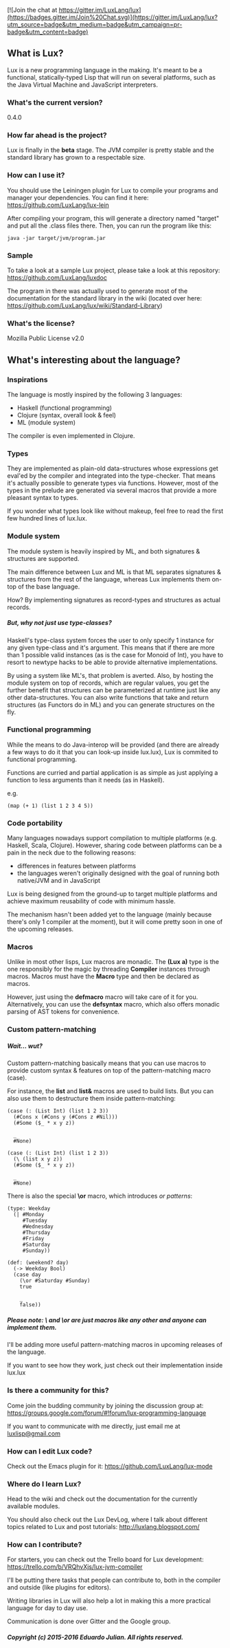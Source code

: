 [![Join the chat at https://gitter.im/LuxLang/lux](https://badges.gitter.im/Join%20Chat.svg)](https://gitter.im/LuxLang/lux?utm_source=badge&utm_medium=badge&utm_campaign=pr-badge&utm_content=badge)

## What is Lux?

Lux is a new programming language in the making.
It's meant to be a functional, statically-typed Lisp that will run on several platforms, such as the Java Virtual Machine and JavaScript interpreters.

### What's the current version?

0.4.0

### How far ahead is the project?

Lux is finally in the **beta** stage. The JVM compiler is pretty stable and the standard library has grown to a respectable size.

### How can I use it?

You should use the Leiningen plugin for Lux to compile your programs and manager your dependencies.
You can find it here: https://github.com/LuxLang/lux-lein

After compiling your program, this will generate a directory named "target" and put all the .class files there.
Then, you can run the program like this:

	java -jar target/jvm/program.jar

### Sample

To take a look at a sample Lux project, please take a look at this repository: https://github.com/LuxLang/luxdoc

The program in there was actually used to generate most of the documentation for the standard library in the wiki (located over here: https://github.com/LuxLang/lux/wiki/Standard-Library)

### What's the license?

Mozilla Public License v2.0

## What's interesting about the language?

### Inspirations

The language is mostly inspired by the following 3 languages:

* Haskell (functional programming)
* Clojure (syntax, overall look & feel)
* ML (module system)

The compiler is even implemented in Clojure.

### Types

They are implemented as plain-old data-structures whose expressions get eval'ed by the compiler and integrated into the type-checker.
That means it's actually possible to generate types via functions.
However, most of the types in the prelude are generated via several macros that provide a more pleasant syntax to types.

If you wonder what types look like without makeup, feel free to read the first few hundred lines of lux.lux.

### Module system

The module system is heavily inspired by ML, and both signatures & structures are supported.

The main difference between Lux and ML is that ML separates signatures & structures from the rest of the language, whereas Lux implements them on-top of the base language.

How?
By implementing signatures as record-types and structures as actual records.

##### But, why not just use type-classes?

Haskell's type-class system forces the user to only specify 1 instance for any given type-class and it's argument.
This means that if there are more than 1 possible valid instances (as is the case for Monoid of Int), you have to resort to newtype hacks to be able to provide alternative implementations.

By using a system like ML's, that problem is averted.
Also, by hosting the module system on top of records, which are regular values, you get the further benefit that structures can be parameterized at runtime just like any other data-structures.
You can also write functions that take and return structures (as Functors do in ML) and you can generate structures on the fly.

### Functional programming

While the means to do Java-interop will be provided (and there are already a few ways to do it that you can look-up inside lux.lux), Lux is commited to functional programming.

Functions are curried and partial application is as simple as just applying a function to less arguments than it needs (as in Haskell).

e.g.

	(map (+ 1) (list 1 2 3 4 5))

### Code portability

Many languages nowadays support compilation to multiple platforms (e.g. Haskell, Scala, Clojure).
However, sharing code between platforms can be a pain in the neck due to the following reasons:

* differences in features between platforms
* the languages weren't originally designed with the goal of running both native/JVM and in JavaScript

Lux is being designed from the ground-up to target multiple platforms and achieve maximum reusability of code with minimum hassle.

The mechanism hasn't been added yet to the language (mainly because there's only 1 compiler at the moment), but it will come pretty soon in one of the upcoming releases.

### Macros

Unlike in most other lisps, Lux macros are monadic.
The **(Lux a)** type is the one responsibly for the magic by threading **Compiler** instances through macros.
Macros must have the **Macro** type and then be declared as macros.

However, just using the **defmacro** macro will take care of it for you.
Alternatively, you can use the **defsyntax** macro, which also offers monadic parsing of AST tokens for convenience.

### Custom pattern-matching

##### Wait... wut?

Custom pattern-matching basically means that you can use macros to provide custom syntax & features on top of the pattern-matching macro (case).

For instance, the **list** and **list&** macros are used to build lists.
But you can also use them to destructure them inside pattern-matching:

	(case (: (List Int) (list 1 2 3))
	  (#Cons x (#Cons y (#Cons z #Nil)))
	  (#Some ($_ * x y z))

	  _
	  #None)

	(case (: (List Int) (list 1 2 3))
	  (\ (list x y z))
	  (#Some ($_ * x y z))

	  _
	  #None)

There is also the special **\or** macro, which introduces *or patterns*:

	(type: Weekday
	  (| #Monday
		 #Tuesday
		 #Wednesday
		 #Thursday
		 #Friday
		 #Saturday
		 #Sunday))

	(def: (weekend? day)
	  (-> Weekday Bool)
	  (case day
		(\or #Saturday #Sunday)
		true

		_
		false))

##### Please note: \ and \or are just macros like any other and anyone can implement them.

I'll be adding more useful pattern-matching macros in upcoming releases of the language.

If you want to see how they work, just check out their implementation inside lux.lux

### Is there a community for this?

Come join the budding community by joining the discussion group at: https://groups.google.com/forum/#!forum/lux-programming-language

If you want to communicate with me directly, just email me at luxlisp@gmail.com

### How can I edit Lux code?

Check out the Emacs plugin for it: https://github.com/LuxLang/lux-mode

### Where do I learn Lux?

Head to the wiki and check out the documentation for the currently available modules.

You should also check out the Lux DevLog, where I talk about different topics related to Lux and post tutorials: http://luxlang.blogspot.com/

### How can I contribute?

For starters, you can check out the Trello board for Lux development: https://trello.com/b/VRQhvXjs/lux-jvm-compiler

I'll be putting there tasks that people can contribute to, both in the compiler and outside (like plugins for editors).

Writing libraries in Lux will also help a lot in making this a more practical language for day to day use.

Communication is done over Gitter and the Google group.

##### Copyright (c) 2015-2016 Eduardo Julian. All rights reserved.

